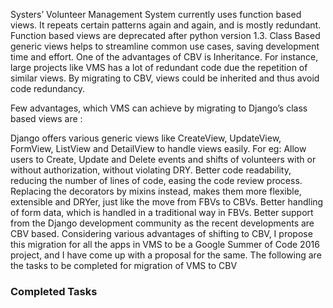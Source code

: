 Systers’ Volunteer Management System currently uses function based views. It repeats certain patterns again and again, and is mostly redundant. Function based views are deprecated after python version 1.3. Class Based generic views helps to streamline common use cases, saving development time and effort.
One of the advantages of CBV is Inheritance. For instance, large projects like VMS has a lot of redundant code due the repetition of similar views. By migrating to CBV, views could be inherited and thus avoid code redundancy.

Few advantages, which VMS can achieve by migrating to Django’s class based views are :

Django offers various generic views like CreateView, UpdateView, FormView, ListView and DetailView to handle views easily. For eg: Allow users to Create, Update and Delete events and shifts of volunteers with or without authorization, without violating DRY.
Better code readability, reducing the number of lines of code, easing the code review process.
Replacing the decorators by mixins instead, makes them more flexible, extensible and DRYer, just like the move from FBVs to CBVs.
Better handling of form data, which is handled in a traditional way in FBVs.
Better support from the Django development community as the recent developments are CBV based.
Considering various advantages of shifting to CBV, I propose this migration for all the apps in VMS to be a Google Summer of Code 2016 project, and I have come up with a proposal for the same. The following are the tasks to be completed for migration of VMS to CBV

### Completed Tasks
